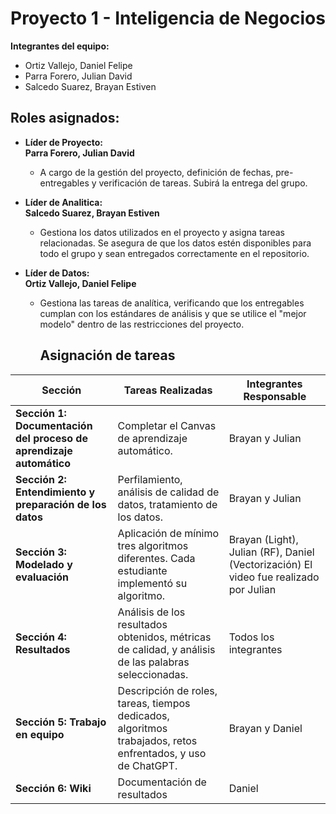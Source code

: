 # Proyecto 1 - Inteligencia de Negocios

**Integrantes del equipo:**
- Ortiz Vallejo, Daniel Felipe
- Parra Forero, Julian David
- Salcedo Suarez, Brayan Estiven

## Roles asignados:

- **Líder de Proyecto:**  
  **Parra Forero, Julian David**  
  - A cargo de la gestión del proyecto, definición de fechas, pre-entregables y verificación de tareas. Subirá la entrega del grupo.

- **Líder de Analitica:**  
  **Salcedo Suarez, Brayan Estiven**  
  - Gestiona los datos utilizados en el proyecto y asigna tareas relacionadas. Se asegura de que los datos estén disponibles para todo el grupo y sean entregados correctamente en el repositorio.

- **Líder de Datos:**  
  **Ortiz Vallejo, Daniel Felipe**  
  - Gestiona las tareas de analítica, verificando que los entregables cumplan con los estándares de análisis y que se utilice el "mejor modelo" dentro de las restricciones del proyecto.
 
    ## Asignación de tareas

| **Sección**                                    | **Tareas Realizadas**                                                                                      | **Integrantes Responsable**      |
|------------------------------------------------|------------------------------------------------------------------------------------------------------------|----------------------------------|
| **Sección 1: Documentación del proceso de aprendizaje automático** | Completar el Canvas de aprendizaje automático.                                                              | Brayan y Julian                 |
| **Sección 2: Entendimiento y preparación de los datos** | Perfilamiento, análisis de calidad de datos, tratamiento de los datos.                                       | Brayan y Julian                 |
| **Sección 3: Modelado y evaluación**           | Aplicación de mínimo tres algoritmos diferentes. Cada estudiante implementó su algoritmo.                   | Brayan (Light), Julian (RF), Daniel (Vectorización) El video fue realizado por Julian |
| **Sección 4: Resultados**                      | Análisis de los resultados obtenidos, métricas de calidad, y análisis de las palabras seleccionadas.       | Todos los integrantes           |
| **Sección 5: Trabajo en equipo**               | Descripción de roles, tareas, tiempos dedicados, algoritmos trabajados, retos enfrentados, y uso de ChatGPT. | Brayan      y Daniel                   |
| **Sección 6: Wiki**               | Documentación de resultados | Daniel                   |
